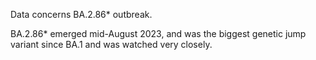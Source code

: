 Data concerns BA.2.86* outbreak.

BA.2.86* emerged mid-August 2023, and was the biggest genetic jump variant since BA.1 and was watched very closely.